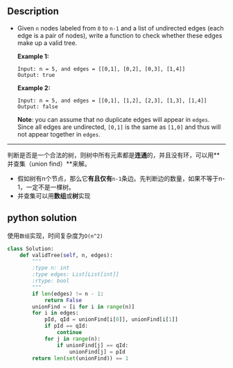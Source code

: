 ## Description

- Given `n` nodes labeled from `0` to `n-1` and a list of undirected edges (each edge is a pair of nodes), write a function to check whether these edges make up a valid tree.

  **Example 1:**

  ```
  Input: n = 5, and edges = [[0,1], [0,2], [0,3], [1,4]]
  Output: true
  ```

  **Example 2:**

  ```
  Input: n = 5, and edges = [[0,1], [1,2], [2,3], [1,3], [1,4]]
  Output: false
  ```

  **Note**: you can assume that no duplicate edges will appear in `edges`. Since all edges are undirected, `[0,1]` is the same as `[1,0]` and thus will not appear together in `edges`.



------

判断是否是一个合法的树，则树中所有元素都是**连通**的，并且没有环，可以用**并查集（union find）**来解。



- 假如树有n个节点，那么它**有且仅有**`n-1`条边。先判断边的数量，如果不等于n-1，一定不是一棵树。
- 并查集可以用**数组**或**树**实现



## python solution

使用`数组`实现，时间复杂度为`O(n^2)`

```python 
class Solution:
    def validTree(self, n, edges):
        """
        :type n: int
        :type edges: List[List[int]]
        :rtype: bool
        """
        if len(edges) != n - 1:
            return False
        unionFind = [i for i in range(n)]
        for i in edges:
            pId, qId = unionFind[i[0]], unionFind[i[1]]
            if pId == qId:
                continue
            for j in range(n):
                if unionFind[j] == qId:
                    unionFind[j] = pId
        return len(set(unionFind)) == 1
```

